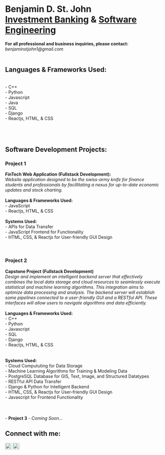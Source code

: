 <h1>Benjamin D. St. John<br>
<a href="https://github.com/sanctusjack">Investment Banking</a> & <a href="https://www.linkedin.com/in/benjamin-st-john-353a85278/">Software Engineering</a></h1>
<p1><b>For all professional and business inquiries, please contact:</b><i> benjaminstjohn1@gmail.com</i></p1>
<br>
<br>
<h2>Languages & Frameworks Used:</h2><br>
    - C++ <br>
    - Python <br>
    - Javascript <br>
    - Java  <br>
    - SQL <br>
    - Django <br>
    - Reactjs, HTML, & CSS</b> <br>
<br>
<br>
<br>
<h2>Software Development Projects:</h2>
<h3>Project 1</h3>
<b>FinTech Web Application (Fullstack Development):</b><br>
<i>Website application designed to be the swiss-army knife for finance students and professionals by facillitating a nexus for up-to-date economic updates and stock charting.
</i>
<br>
<br>
<b>Languages & Frameworks Used:</b><br>
  - JavaScript <br>
  - Reactjs, HTML, & CSS <br>
  <br>
  <b>Systems Used:</b><br>
    - APIs for Data Transfer <br>
    - JavaScript Frontend for Functionality <br>
    - HTML, CSS, & Reactjs for User-friendly GUI Design <br>
<br>
<br>
<h3>Project 2</h3>
<b>Capstone Project (Fullstack Development)</b><br>
 <i>Design and implement an intelligent backend server that effectively combines the local data storage and cloud resources to seamlessly execute statistical and machine learning algorithms. This integration aims to optimize data processing and analysis. The backend server will establish some pipelines connected to a user-friendly GUI and a RESTful API. These interfaces will allow users to navigate algorithms and data efficiently.</i>
 <br>
 <br>
 <b>Languages & Frameworks Used:</b><br>
  - C++ <br>
  - Python <br>
  - Javascript <br>
  - SQL <br>
  - Django <br>
  - Reactjs, HTML, & CSS <br>
  <br>
  <br>
  <b>Systems Used:</b><br>
    - Cloud Compututing for Data Storage <br>
    - Machine Learning Algorithms for Training & Modeling Data <br>
    - PostgreSQL Database for GIS, Text, Image, and Structured Datatypes <br>
    - RESTful API Data Transfer <br>
    - Django & Python for Intelligent Backend <br>
    - HTML, CSS, & Reactjs for User-friendly GUI Design <br>
    - Javascript for Frontend Functionality <br>
<br>
<br>
<br>
- <b>Project 3</b>
  - <i>Coming Soon...</i>
  
<br>
<h2>Connect with me:</h2>


[<img align="left" alt="BenQuant | LinkedIn" width="22px" src="https://cdn.jsdelivr.net/npm/simple-icons@v3/icons/linkedin.svg" />][linkedin]
[<img align="left" alt="BenQuant | Instagram" width="22px" src="https://cdn.jsdelivr.net/npm/simple-icons@v3/icons/instagram.svg" />][instagram]

[instagram]: https://www.instagram.com/benstjohnn/
[linkedin]: https://www.linkedin.com/in/benjamin-st-john-353a85278/
